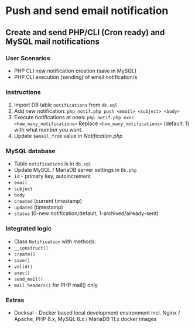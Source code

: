 # Push and send email notification

## Create and send PHP/CLI (Cron ready) and MySQL mail notifications

### User Scenarios
- PHP CLI new notification creation (save in MySQL) 
- PHP CLI execution (sending) of email notification/s

### Instructions
1. Import DB table `notifications` from `db.sql`
2. Add new notification:
   ```php notif.php push <email> <subject> <body>```
3. Execute <step> notifications at ones:
   ```php notif.php exec <how_many_notifications>```
   Replace `<how_many_notifications>` (default: 1) with what number you want.
4. Update `$email_from` value in *Notification.php*

### MySQL database
- Table `notifications` is in `db.sql` 
- Update MySQL / MariaDB server settings in `Db.php`
- `id` - primary key, autoincrement
- `email`
- `subject`
- `body`
- `created` (current timestamp)
- `updated` (timestamp)
- `status` (0-new notification/default, 1-archived/already-sent)

### Integrated logic
- Class `Notification` with methods:
- `__construct()`
- `create()`
- `save()`
- `valid()`
- `exec()`
- `send_mail()`
- `mail_headers()` for PHP mail() only

### Extras
- Docksal - Docker based local development environment 
incl. Nginx / Apache, PHP 8.x,  MySQL 8.x / MariaDB 11.x docker images
